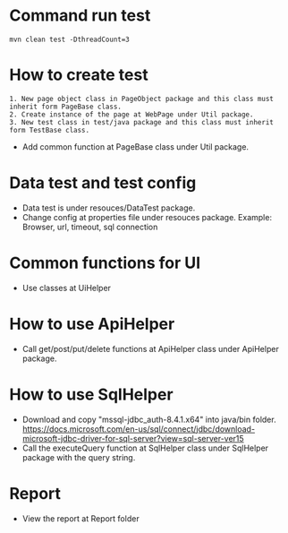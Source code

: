 # Command run test
    mvn clean test -DthreadCount=3

# How to create test

    1. New page object class in PageObject package and this class must inherit form PageBase class.
    2. Create instance of the page at WebPage under Util package.
    3. New test class in test/java package and this class must inherit form TestBase class.
* Add common function at PageBase class under Util package.

# Data test and test config
* Data test is under resouces/DataTest package.
* Change config at properties file under resouces package.
    Example: Browser, url, timeout, sql connection
    
# Common functions for UI
* Use classes at UiHelper

# How to use ApiHelper
* Call get/post/put/delete functions at ApiHelper class under ApiHelper package.

# How to use SqlHelper
* Download and copy "mssql-jdbc_auth-8.4.1.x64" into java/bin folder.
https://docs.microsoft.com/en-us/sql/connect/jdbc/download-microsoft-jdbc-driver-for-sql-server?view=sql-server-ver15
* Call the executeQuery function at SqlHelper class under SqlHelper package with the query string.

# Report
* View the report at Report folder

